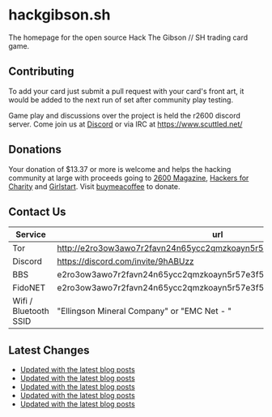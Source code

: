 # hackgibson.sh
The homepage for the open source Hack The Gibson // SH trading card game.


## Contributing

To add your card just submit a pull request with your card's front art, it would be added to the next run of set after community play testing.

Game play and discussions over the project is held the r2600 discord server. Come join us at [Discord](https://discord.com/invite/9hABUzz) or via IRC at https://www.scuttled.net/


## Donations

Your donation of $13.37 or more is welcome and helps the hacking community at large with proceeds going to [2600 Magazine](https://2600.com/), [Hackers for Charity](https://hackersforcharity.org) and [Girlstart](https://girlstart.org).  Visit [buymeacoffee](https://www.buymeacoffee.com/hackgibson.sh) to donate.


## Contact Us

Service | url
-|-
Tor | http://e2ro3ow3awo7r2favn24n65ycc2qmzkoayn5r57e3f56nvjwdcgg32ad.onion
Discord | https://discord.com/invite/9hABUzz
BBS | e2ro3ow3awo7r2favn24n65ycc2qmzkoayn5r57e3f56nvjwdcgg32ad.onion:23
FidoNET | e2ro3ow3awo7r2favn24n65ycc2qmzkoayn5r57e3f56nvjwdcgg32ad.onion:24554
Wifi / Bluetooth SSID | "Ellingson Mineral Company" or "EMC Net - <fidonet address>"

## Latest Changes
<!-- BLOG-POST-LIST:START -->
- [Updated with the latest blog posts](https://github.com/DFW2600/hackgibson.sh/commit/a3cb50fe30fbef050fe7a1bb2072f59d291760f8)
- [Updated with the latest blog posts](https://github.com/DFW2600/hackgibson.sh/commit/452cccb1204a706b3e124ed83eb76167debd6e12)
- [Updated with the latest blog posts](https://github.com/DFW2600/hackgibson.sh/commit/babe4eee8aa2fd866596f503e21c69a73b8122bc)
- [Updated with the latest blog posts](https://github.com/DFW2600/hackgibson.sh/commit/129ded2e787bdf3eba84d0a5e94b0d56e6777b74)
- [Updated with the latest blog posts](https://github.com/DFW2600/hackgibson.sh/commit/656ca6722e10f5ab534d75537d41e82270e0923e)
<!-- BLOG-POST-LIST:END -->
